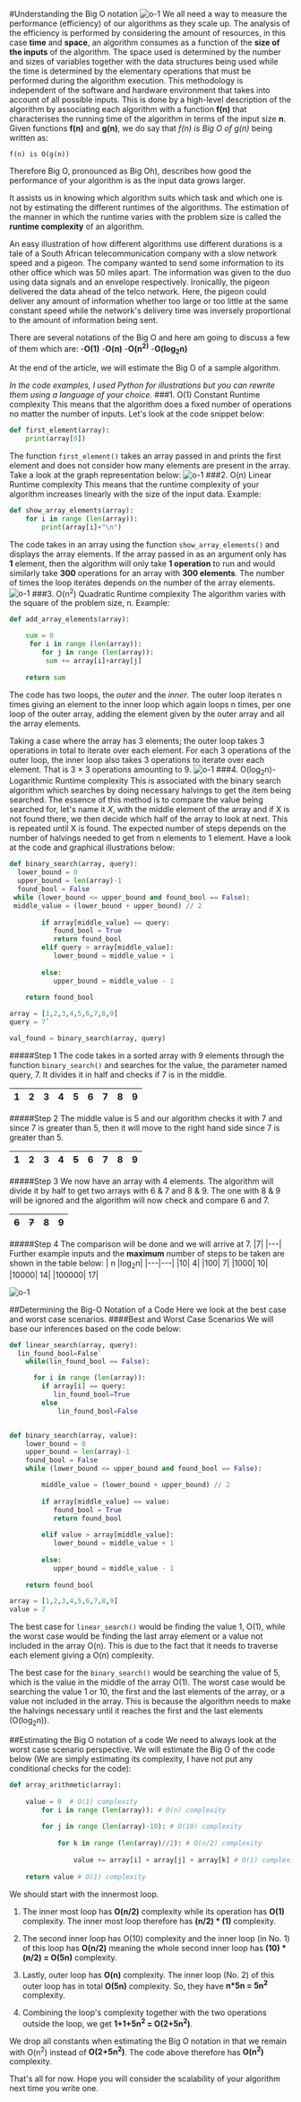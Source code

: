 #Understanding the Big O notation
![o-1](bigo.png)
We all need a way to measure the performance (efficiency) of our algorithms as they scale up.
The analysis of the efficiency is performed by considering the amount of resources, in this case **time** and **space**, an algorithm consumes as a function of the **size of the inputs** of the algorithm.
The space used is determined by the number and sizes of variables together with the data structures being used while the time is determined by the elementary operations that must be performed during the algorithm execution.
This methodology is independent of the software and hardware environment that takes into account of all possible inputs.
This is done by a high-level description of the algorithm by associating each algorithm with a function **f(n)** that characterises the running time of the algorithm in terms of the input size **n**.
Given functions **f(n)** and **g(n)**, we do say that *f(n) is Big O of g(n)* being written as:

`f(n) is O(g(n))`

Therefore Big O, pronounced as Big Oh), describes how good the performance of your algorithm is as the input data grows larger.
 
It assists us in knowing which algorithm suits which task and which one is not by estimating the different runtimes of the algorithms. The estimation of the manner in which the runtime varies with the problem size is called the **runtime complexity** of an algorithm.

An easy illustration of how different algorithms use different durations is a tale of a South African telecommunication company with a slow network speed and a pigeon. The company wanted to send some information to its other office which was 50 miles apart. The information was given to the duo using  data signals and an envelope respectively. Ironicallly, the pigeon delivered the data ahead of the telco network. Here, the pigeon could deliver any amount of information whether too large or too little at the same constant speed while the network's delivery time was inversely proportional to the amount of information being sent.

There are several notations of the Big O and here am going to discuss a few of them which are:
-**O(1)**
-**O(n)**
-**O(n<sup>2)**
-**O(log<sub>2</sub>n)**

At the end of the article, we will estimate the Big O of a sample algorithm.

*In the code examples, I used Python for illustrations but you can rewrite them using a language of your choice.*
###1. O(1) Constant Runtime complexity
This means that the algorithm does a fixed number of operations no matter the number of inputs. Let's look at the code snippet below:
```python
def first_element(array):
    print(array[0])
```
The function `first_element()` takes an array passed in and prints the first element and does not consider how many elements are present in the array.
 Take a look at the graph representation below:
![o-1](o-1.png)
###2. O(n) Linear Runtime complexity
This means that the runtime complexity of your algorithm increases linearly with the size of the input data.
Example:

```python
def show_array_elements(array):
    for i in range (len(array)):    
        print(array[i]+"\n")
```

The code takes in an array using the function `show_array_elements()` and displays the array elements.
If the array passed in as an argument only has **1** element, then the algorithm will only take **1 operation** to run and would similarly take **300** operations for an array with **300 elements**. The number of times the loop iterates depends on the number of the array elements.
![o-1](o-n.png)
###3. O(n<sup>2</sup>) Quadratic Runtime complexity
The algorithm varies with the square of the problem size, n.
Example:
```python
def add_array_elements(array):

    sum = 0  
     for i in range (len(array)):      
        for j in range (len(array)):         
         sum += array[i]+array[j] 
         
    return sum
```

The code has two loops, the *outer* and the *inner*. The outer loop iterates n times giving an element to the inner loop which again loops n times, per one loop of the outer array, adding the element given by the outer array and all the array elements.

Taking a case where the array has 3 elements; the outer loop takes  3 operations in total to iterate over each element. For each 3 operations of the outer loop, the inner loop also takes 3 operations to iterate over each element. That is 3 × 3 operations amounting to 9.
![o-1](log-2-n.png)
###4. O(log<sub>2</sub>n)- Logarithmic Runtime complexity
This is associated with the binary search algorithm which searches by doing necessary halvings to get the item being searched.
The essence of this method is to compare the value being searched for, let's name it *X*, with the middle element of the array and if X is not found there, we then decide which half of the array to look at next. This is repeated until X is found.
The expected number of steps depends on the number of halvings needed to get from n elements to 1 element.
Have a look at the code and graphical illustrations below:

```python
def binary_search(array, query):
  lower_bound = 0
  upper_bound = len(array)-1
  found_bool = False
 while (lower_bound <= upper_bound and found_bool == False):
 middle_value = (lower_bound + upper_bound) // 2
        
        if array[middle_value] == query:
           found_bool = True
           return found_bool
        elif query > array[middle_value]:
           lower_bound = middle_value + 1 
           
        else:
           upper_bound = middle_value - 1
           
    return found_bool

array = [1,2,3,4,5,6,7,8,9]
query = 7`

val_found = binary_search(array, query)
```

#####Step 1
The code takes in a sorted array with 9 elements through the function `binary_search()` and searches for the value, the parameter named query, 7. It divides it in half and checks if 7 is in the middle.

| 1|2|3|4|5|6|7|8|9|
--|--|--|--|---|----|--|---|---|


#####Step 2
The middle value is 5 and our algorithm checks it with 7 and since 7 is greater than 5, then it will move to the right hand side since 7 is greater than 5.

| 1|2|3|4|~~5~~|6|7|8|9|
--|--|--|--|---|----|--|---|---|

#####Step 3
We now have an array with 4 elements. The algorithm will divide it by half to get two arrays with 6 & 7 and 8 & 9.
The one with 8 & 9 will be ignored and the algorithm will now check and compare 6 and 7.

|~~6~~|~~7~~|8|9|
|----|--|---|---|

#####Step 4
The comparison will be done and we will arrive at 7.
|7|
|---|
Further example inputs and the **maximum** number of steps to be taken are shown in the table below:
| n |log<sub>2</sub>n|
|---|---|
|10| 4|
|100| 7|
|1000| 10|
|10000| 14|
|100000| 17|

![o-1](log-2-n.png)

##Determining the Big-O Notation of a Code
Here we look at the best case and worst case scenarios.
####Best and Worst Case Scenarios
We will base our inferences based on the code below:

```python
def linear_search(array, query):
  lin_found_bool=False`
    while(lin_found_bool == False):

      for i in range (len(array)):
        if array[i] == query:
           lin_found_bool=True
        else
            lin_found_bool=False


def binary_search(array, value):
    lower_bound = 0
    upper_bound = len(array)-1
    found_bool = False
    while (lower_bound <= upper_bound and found_bool == False):

        middle_value = (lower_bound + upper_bound) // 2
        
        if array[middle_value] == value:
           found_bool = True
           return found_bool
          
        elif value > array[middle_value]:
           lower_bound = middle_value + 1 
           
        else:
           upper_bound = middle_value - 1
           
    return found_bool

array = [1,2,3,4,5,6,7,8,9]
value = 7
```

The best case for `linear_search()` would be finding the value 1, O(1), while the worst case would be finding the last array element or a value not included in the array O(n). This is due to the fact that it needs to traverse each element giving a O(n) complexity.

The best case for the `binary_search()` would be searching the value of 5, which is the value in the middle of the array O(1).
The worst case would be searching the value 1 or 10, the first and the last elements of the array, or a value not included in the array.
This is because the algorithm needs to make the halvings necessary until it reaches the first and the last elements (O(log<sub>2</sub>n)).


##Estimating the Big O notation of a code
We need to always look at the worst case scenario perspective.
We will estimate the Big O of the code below (We are simply estimating its complexity, I have not put any conditional checks for the code):
```python
def array_arithmetic(array):
    
    value = 0  # O(1) complexity
        for i in range (len(array)): # O(n) complexity
    
        for j in range (len(array)-10): # O(10) complexity
        
            for k in range (len(array)//2): # O(n/2) complexity
                
                value += array[i] + array[j] + array[k] # O(1) complexity
           
    return value # O(1) complexity
```

We should start with the innermost loop.
1. The inner most loop has **O(n/2)** complexity while its operation has **O(1)** complexity.
    The inner most loop therefore has **(n/2) * (1)** complexity.

2. The second inner loop has O(10) complexity and the inner loop (in No. 1) of this loop has **O(n/2)** meaning the whole second inner loop has **(10) * (n/2) = O(5n)** complexity.

3. Lastly, outer loop has **O(n)** complexity. The inner loop (No. 2) of this outer loop has in total **O(5n)** complexity.
So, they have **n*5n = 5n<sup>2</sup>** complexity.

4. Combining the loop's complexity together with the two operations outside the loop, we get **1+1+5n<sup>2</sup> = O(2+5n<sup>2</sup>)**.

We drop all constants when estimating the Big O notation in that we remain with  O(n<sup>2</sup>) instead of **O(2+5n<sup>2</sup>)**. 
The code above therefore has **O(n<sup>2</sup>)** complexity.

That's all for now. Hope you will consider the scalability of your algorithm next time you write one.